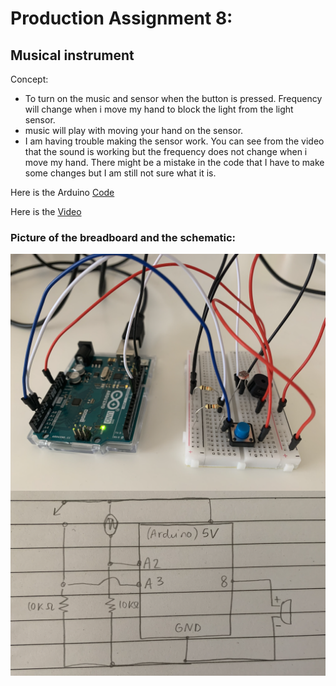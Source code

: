 # Production Assignment 8:
## Musical instrument

Concept:
- To turn on the music and sensor when the button is pressed. Frequency will change when i move my hand to block the light from the light sensor.
- music will play with moving your hand on the sensor.
- I am having trouble making the sensor work. You can see from the video that the sound is working but the frequency does not change when i move my hand. There might be a mistake in the code that I have to make some changes but I am still not sure what it is.



Here is the Arduino [Code](https://github.com/SalamaAlmheiri/introToIM/blob/main/June%2021/Production_Assignment_music_8_V2.ino)

Here is the [Video](https://youtu.be/zyPdOmxwlxs)



### **Picture of the breadboard and the schematic:**

<img src="https://github.com/SalamaAlmheiri/introToIM/blob/main/June%2021/Music%20Assig..png" width=600 align=center> 

<img src="https://github.com/SalamaAlmheiri/introToIM/blob/main/June%2021/Schematic%203.png" width=600 align=center>    
